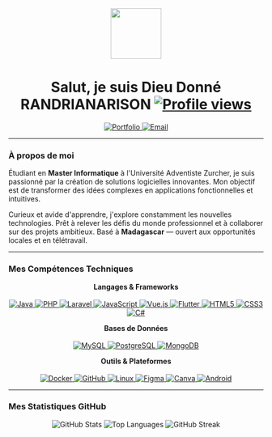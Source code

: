 <div id="header" align="center">
  <img src="https://portfolio-lemon-rho-15.vercel.app/assets/images/Preloader3.gif" width="100"/>
</div>

<div id="title" align="center">
  <h1>
    Salut, je suis Dieu Donné RANDRIANARISON
    <a href="https://github.com/dieudonne261">
      <img src="https://komarev.com/ghpvc/?username=dieudonne261&style=flat-square&color=blue" alt="Profile views"/>
    </a>
  </h1>
</div>

<div align="center">
  <a href="https://portfolio-lemon-rho-15.vercel.app/">
    <img src="https://img.shields.io/badge/Mon_Portfolio-00C7B7?style=for-the-badge&logo=vercel&logoColor=white" alt="Portfolio"/>
  </a>
  <a href="mailto:ddieu0970@gmail.com">
    <img src="https://img.shields.io/badge/Email-D14836?style=for-the-badge&logo=gmail&logoColor=white" alt="Email"/>
  </a>
  </div>

---

### À propos de moi

Étudiant en **Master Informatique** à l'Université Adventiste Zurcher, je suis passionné par la création de solutions logicielles innovantes. Mon objectif est de transformer des idées complexes en applications fonctionnelles et intuitives. 

Curieux et avide d'apprendre, j'explore constamment les nouvelles technologies.
Prêt à relever les défis du monde professionnel et à collaborer sur des projets ambitieux.
Basé à **Madagascar** — ouvert aux opportunités locales et en télétravail.

---

### Mes Compétences Techniques

<p align="center">
  <strong>Langages & Frameworks</strong><br/><br/>
  <a href="#">
    <img src="https://img.shields.io/badge/Java-ED8B00?style=for-the-badge&logo=openjdk&logoColor=white" alt="Java"/>
  </a>
  <a href="#">
    <img src="https://img.shields.io/badge/PHP-777BB4?style=for-the-badge&logo=php&logoColor=white" alt="PHP"/>
  </a>
  <a href="#">
    <img src="https://img.shields.io/badge/Laravel-FF2D20?style=for-the-badge&logo=laravel&logoColor=white" alt="Laravel"/>
  </a>
  <a href="#">
    <img src="https://img.shields.io/badge/JavaScript-F7DF1E?style=for-the-badge&logo=javascript&logoColor=black" alt="JavaScript"/>
  </a>
  <a href="#">
    <img src="https://img.shields.io/badge/Vue.js-4FC08D?style=for-the-badge&logo=vue.js&logoColor=white" alt="Vue.js"/>
  </a>
  <a href="#">
    <img src="https://img.shields.io/badge/Flutter-02569B?style=for-the-badge&logo=flutter&logoColor=white" alt="Flutter"/>
  </a>
  <a href="#">
    <img src="https://img.shields.io/badge/HTML5-E34F26?style=for-the-badge&logo=html5&logoColor=white" alt="HTML5"/>
  </a>
  <a href="#">
    <img src="https://img.shields.io/badge/CSS3-1572B6?style=for-the-badge&logo=css3&logoColor=white" alt="CSS3"/>
  </a>
  <a href="#">
    <img src="https://img.shields.io/badge/C%23-239120?style=for-the-badge&logo=c-sharp&logoColor=white" alt="C#"/>
  </a>
</p>

<p align="center">
  <strong>Bases de Données</strong><br/><br/>
  <a href="#">
    <img src="https://img.shields.io/badge/MySQL-4479A1?style=for-the-badge&logo=mysql&logoColor=white" alt="MySQL"/>
  </a>
  <a href="#">
    <img src="https://img.shields.io/badge/PostgreSQL-4169E1?style=for-the-badge&logo=postgresql&logoColor=white" alt="PostgreSQL"/>
  </a>
  <a href="#">
    <img src="https://img.shields.io/badge/MongoDB-47A248?style=for-the-badge&logo=mongodb&logoColor=white" alt="MongoDB"/>
  </a>
</p>

<p align="center">
  <strong>Outils & Plateformes</strong><br/><br/>
  <a href="#">
    <img src="https://img.shields.io/badge/Docker-2496ED?style=for-the-badge&logo=docker&logoColor=white" alt="Docker"/>
  </a>
  <a href="#">
    <img src="https://img.shields.io/badge/GitHub-181717?style=for-the-badge&logo=github&logoColor=white" alt="GitHub"/>
  </a>
  <a href="#">
    <img src="https://img.shields.io/badge/Linux-FCC624?style=for-the-badge&logo=linux&logoColor=black" alt="Linux"/>
  </a>
  <a href="#">
    <img src="https://img.shields.io/badge/Figma-F24E1E?style=for-the-badge&logo=figma&logoColor=white" alt="Figma"/>
  </a>
  <a href="#">
    <img src="https://img.shields.io/badge/Canva-00C4CC?style=for-the-badge&logo=canva&logoColor=white" alt="Canva"/>
  </a>
    <a href="#">
    <img src="https://img.shields.io/badge/Android-3DDC84?style=for-the-badge&logo=android&logoColor=white" alt="Android"/>
  </a>
</p>

---

### Mes Statistiques GitHub

<p align="center">
  <img src="https://github-readme-stats.vercel.app/api?username=dieudonne261&show_icons=true&theme=tokyonight&rank_icon=github&hide_border=true" alt="GitHub Stats" />
  <img src="https://github-readme-stats.vercel.app/api/top-langs/?username=dieudonne261&layout=compact&theme=tokyonight&hide_border=true" alt="Top Languages" />
  <img src="https://github-readme-streak-stats.herokuapp.com/?user=dieudonne261&theme=tokyonight&hide_border=true" alt="GitHub Streak" />
</p>
